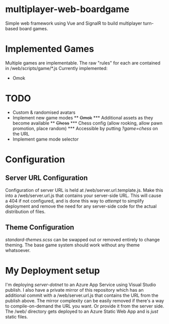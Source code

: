 # multiplayer-web-boardgame
Simple web framework using Vue and SignalR to build multiplayer turn-based board games.

# Implemented Games
Multiple games are implementable. The raw "rules" for each are contained in /web/scripts/game/\*.js
Currently implemented:
* Omok

# TODO
* Custom & randomised avatars
* Implement new game modes
** ~~Omok~~
*** Additional assets as they become available
** ~~Chess~~
*** Chess config (allow rooking, allow pawn promotion, place random)
*** Accessible by putting *?game=chess* on the URL
* Implement game mode selector

# Configuration
## Server URL Configuration
Configuration of server URL is held at /web/server.url.template.js. Make this into a /web/server.url.js that contains your server-side URL.
This will cause a 404 if not configured, and is done this way to *attempt* to simplify deployment and remove the need for any server-side code for the actual distribution of files.
## Theme Configuration
*standard-themes.scss* can be swapped out or removed entirely to change theming. The base game system should work without any theme whatsoever.

# My Deployment setup
I'm deploying *server-dotnet* to an Azure App Service using Visual Studio publish.
I also have a private mirror of this repository which has an additional commit with a /web/server.url.js that contains the URL from the publish above. The mirror complexity can be easily removed if there's a way to compile-on-demand the URL you want. Or provide it from the server side.
The /web/ directory gets deployed to an Azure Static Web App and is *just* static files.
